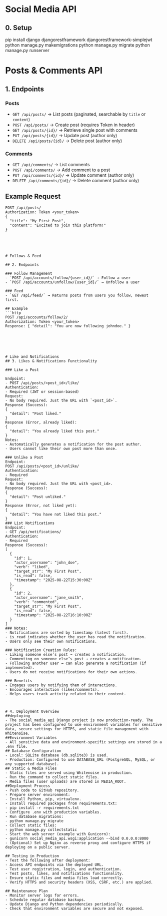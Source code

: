 # Social Media API

## 0. Setup

pip install django djangorestframework djangorestframework-simplejwt
python manage.py makemigrations
python manage.py migrate
python manage.py runserver




# Posts & Comments API

## 1. Endpoints

### Posts
- `GET /api/posts/` → List posts (paginated, searchable by `title` or `content`)
- `POST /api/posts/` → Create post (requires Token in header)
- `GET /api/posts/{id}/` → Retrieve single post with comments
- `PUT /api/posts/{id}/` → Update post (author only)
- `DELETE /api/posts/{id}/` → Delete post (author only)

### Comments
- `GET /api/comments/` → List comments
- `POST /api/comments/` → Add comment to a post
- `PUT /api/comments/{id}/` → Update comment (author only)
- `DELETE /api/comments/{id}/` → Delete comment (author only)

## Example Request
```http
POST /api/posts/
Authorization: Token <your_token>
{
  "title": "My First Post",
  "content": "Excited to join this platform!"
}





# Follows & Feed

## 2. Endpoints

### Follow Management
- `POST /api/accounts/follow/{user_id}/` → Follow a user
- `POST /api/accounts/unfollow/{user_id}/` → Unfollow a user

### Feed
- `GET /api/feed/` → Returns posts from users you follow, newest first.

## Example
```http
POST /api/accounts/follow/2/
Authorization: Token <your_token>
Response: { "detail": "You are now following johndoe." }






# Like and Notifications
## 3. Likes & Notifications Functionality

### Like a Post

Endpoint:  
- POST /api/posts/<post_id>/like/
Authentication:  
- Required (JWT or session-based)
Request:
- No body required. Just the URL with `<post_id>`.
Response (Success):  
{
  "detail": "Post liked."
}
Response (Error, already liked):
{
  "detail": "You already liked this post."
}
Notes:
- Automatically generates a notification for the post author.
- Users cannot like their own post more than once.

### Unlike a Post
Endpoint:
POST /api/posts/<post_id>/unlike/
Authentication:
- Required
Request:
- No body required. Just the URL with <post_id>.
Response (Success):
{
  "detail": "Post unliked."
}
Response (Error, not liked yet):
{
  "detail": "You have not liked this post."
}
### List Notifications
Endpoint:
- GET /api/notifications/
Authentication:
- Required
Response (Success):
[
  {
    "id": 1,
    "actor_username": "john_doe",
    "verb": "liked",
    "target_str": "My First Post",
    "is_read": false,
    "timestamp": "2025-08-22T15:30:00Z"
  },
  {
    "id": 2,
    "actor_username": "jane_smith",
    "verb": "commented",
    "target_str": "My First Post",
    "is_read": false,
    "timestamp": "2025-08-22T16:10:00Z"
  }
]
### Notes:
- Notifications are sorted by timestamp (latest first).
- is_read indicates whether the user has read the notification.
- Users only see their own notifications.

### Notification Creation Rules:
- Liking someone else’s post → creates a notification.
- Commenting on someone else’s post → creates a notification.
- Following another user → can also generate a notification (if implemented).
- Users do not receive notifications for their own actions.

### Benefits
- Engages users by notifying them of interactions.
- Encourages interaction (likes/comments).
- Helps users track activity related to their content.



# 4. Deployment Overview
##deploying
- The social_media_api Django project is now production-ready. The project has been configured to use environment variables for sensitive data, secure settings for HTTPS, and static file management with Whitenoise.
##Environment Variables
- All sensitive data and environment-specific settings are stored in a .env file.
## Database Configuration
- Local: SQLite database (db.sqlite3) is used.
- Production: Configured to use DATABASE_URL (PostgreSQL, MySQL, or any supported database).
## Static & Media Files
- Static files are served using Whitenoise in production.
- Run the command to collect static files.
- Media files (user uploads) are stored in MEDIA_ROOT.
##Deployment Process
- Push code to GitHub repository.
- Prepare server environment:
- Install Python, pip, virtualenv.
- Install required packages from requirements.txt:
- pip install -r requirements.txt
- Configure .env with production variables.
- Run database migrations:
- python manage.py migrate
- Collect static files:
- python manage.py collectstatic
- Start the web server (example with Gunicorn):
- gunicorn social_media_api.wsgi:application --bind 0.0.0.0:8000
- (Optional) Set up Nginx as reverse proxy and configure HTTPS if deploying on a public server.

## Testing in Production
- Test the following after deployment:
- Access API endpoints via the deployed URL.
- Test user registration, login, and authentication.
- Test posts, likes, and notifications functionality.
- Ensure static files and media files load correctly.
- Verify HTTPS and security headers (XSS, CSRF, etc.) are applied.

## Maintenance Plan
- Monitor server logs for errors.
- Schedule regular database backups.
- Update Django and Python dependencies periodically.
- Check that environment variables are secure and not exposed.
